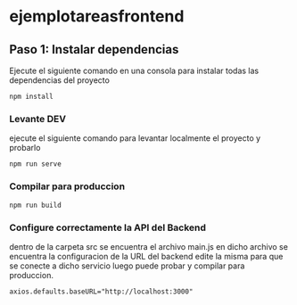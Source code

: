 # ejemplotareasfrontend

## Paso 1: Instalar dependencias
Ejecute el siguiente comando en una consola para instalar todas las dependencias del proyecto
```
npm install
```

### Levante DEV
ejecute el siguiente comando para levantar localmente el proyecto y probarlo
```
npm run serve
```

### Compilar para produccion
```
npm run build
```

### Configure correctamente la API del Backend
dentro de la carpeta src se encuentra el archivo main.js en dicho archivo se encuentra la configuracion de la URL del backend edite la misma para que se conecte a dicho servicio luego puede probar y compilar para produccion.
```
axios.defaults.baseURL="http://localhost:3000"
```